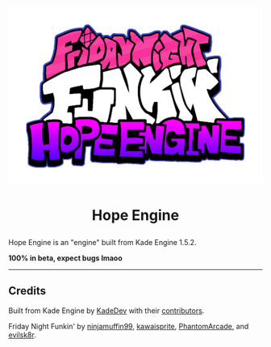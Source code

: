 <p align="center">
<img src="art/placeholder.png" />
</p>

# <p align="center">Hope Engine</p>

Hope Engine is an "engine" built from Kade Engine 1.5.2.

**100% in beta, expect bugs lmaoo**


---

## Credits
Built from Kade Engine by [KadeDev](https://github.com/KadeDev) with their [contributors](https://github.com/KadeDev/Kade-Engine/graphs/contributors).

Friday Night Funkin' by [ninjamuffin99](https://twitter.com/ninja_muffin99), [kawaisprite](https://twitter.com/kawaisprite), [PhantomArcade](https://twitter.com/phantomarcade3k), and [evilsk8r](https://twitter.com/evilsk8r).